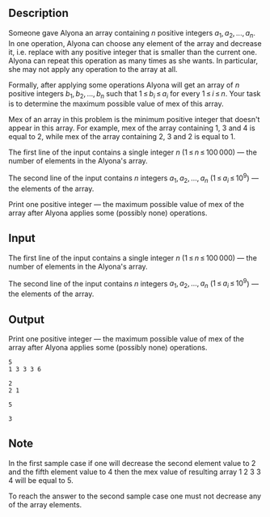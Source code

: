 ## Description

<div><p>Someone gave Alyona an array containing <span class="tex-span"><i>n</i></span> positive integers <span class="tex-span"><i>a</i><sub class="lower-index">1</sub>, <i>a</i><sub class="lower-index">2</sub>, ..., <i>a</i><sub class="lower-index"><i>n</i></sub></span>. In one operation, Alyona can choose any element of the array and decrease it, i.e. replace with any positive integer that is smaller than the current one. Alyona can repeat this operation as many times as she wants. In particular, she may not apply any operation to the array at all.</p><p>Formally, after applying some operations Alyona will get an array of <span class="tex-span"><i>n</i></span> positive integers <span class="tex-span"><i>b</i><sub class="lower-index">1</sub>, <i>b</i><sub class="lower-index">2</sub>, ..., <i>b</i><sub class="lower-index"><i>n</i></sub></span> such that <span class="tex-span">1 ≤ <i>b</i><sub class="lower-index"><i>i</i></sub> ≤ <i>a</i><sub class="lower-index"><i>i</i></sub></span> for every <span class="tex-span">1 ≤ <i>i</i> ≤ <i>n</i></span>. Your task is to determine the maximum possible value of mex of this array.</p><p><span class="tex-font-style-it">Mex</span> of an array in this problem is the <span class="tex-font-style-bf">minimum positive</span> integer that doesn't appear in this array. For example, mex of the array containing <span class="tex-span">1</span>, <span class="tex-span">3</span> and <span class="tex-span">4</span> is equal to <span class="tex-span">2</span>, while mex of the array containing <span class="tex-span">2</span>, <span class="tex-span">3</span> and <span class="tex-span">2</span> is equal to <span class="tex-span">1</span>.</p></div><div class="input-specification"><p>The first line of the input contains a single integer <span class="tex-span"><i>n</i></span> (<span class="tex-span">1 ≤ <i>n</i> ≤ 100 000</span>)&nbsp;— the number of elements in the Alyona's array.</p><p>The second line of the input contains <span class="tex-span"><i>n</i></span> integers <span class="tex-span"><i>a</i><sub class="lower-index">1</sub>, <i>a</i><sub class="lower-index">2</sub>, ..., <i>a</i><sub class="lower-index"><i>n</i></sub></span> (<span class="tex-span">1 ≤ <i>a</i><sub class="lower-index"><i>i</i></sub> ≤ 10<sup class="upper-index">9</sup></span>)&nbsp;— the elements of the array.</p></div><div class="output-specification"><p>Print one positive integer&nbsp;— the maximum possible value of mex of the array after Alyona applies some (possibly none) operations.</p></div>

## Input

<p>The first line of the input contains a single integer <span class="tex-span"><i>n</i></span> (<span class="tex-span">1 ≤ <i>n</i> ≤ 100 000</span>)&nbsp;— the number of elements in the Alyona's array.</p><p>The second line of the input contains <span class="tex-span"><i>n</i></span> integers <span class="tex-span"><i>a</i><sub class="lower-index">1</sub>, <i>a</i><sub class="lower-index">2</sub>, ..., <i>a</i><sub class="lower-index"><i>n</i></sub></span> (<span class="tex-span">1 ≤ <i>a</i><sub class="lower-index"><i>i</i></sub> ≤ 10<sup class="upper-index">9</sup></span>)&nbsp;— the elements of the array.</p>

## Output

<p>Print one positive integer&nbsp;— the maximum possible value of mex of the array after Alyona applies some (possibly none) operations.</p>





```input1
5
1 3 3 3 6

```




```input2
2
2 1

```




```output1
5

```




```output2
3

```



## Note

<p>In the first sample case if one will decrease the second element value to <span class="tex-span">2</span> and the fifth element value to <span class="tex-span">4</span> then the <span class="tex-font-style-it">mex</span> value of resulting array <span class="tex-span">1</span> <span class="tex-span">2</span> <span class="tex-span">3</span> <span class="tex-span">3</span> <span class="tex-span">4</span> will be equal to <span class="tex-span">5</span>.</p><p>To reach the answer to the second sample case one must not decrease any of the array elements.</p>
